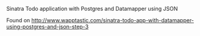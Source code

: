 Sinatra Todo application with Postgres and Datamapper using JSON

Found on http://www.wapptastic.com/sinatra-todo-app-with-datamapper-using-postgres-and-json-step-3